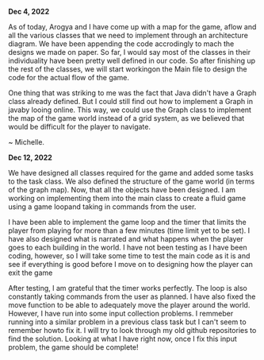 **Dec 4, 2022**
<p>As of today, Arogya and I have come up with a map for the game, aflow and all the various classes that we need to implement through an architecture diagram. We have been appending the code accrodingly to mach the designs we made on paper. So far, I would say most of the classes in their individuality have been pretty well defined in our code. So after finishing up the rest of the classes, we will start workingon the Main file to design the code for the actual flow of the game.</p>
<p> One thing that was striking to me was the fact that Java didn't have a Graph class already defined. But I could still find out how to implement a Graph in javaby looing online. This way, we could use the Graph class to implement the map of the game world instead of a grid system, as we believed that would be difficult for the player to navigate. </p>
<p>~ Michelle.</p> 

**Dec 12, 2022**
<p>We have designed all classes required for the game and added some tasks to the task class. We also defined the structure of the game world (in terms  of the graph map). Now, that all the objects have been designed. I am working on implementing them into the main class to create a fluid game using a game loopand taking in commands from the user. </p>
<p>I have been able to implement the game loop and the timer that limits the player from playing for more than a few minutes (time limit yet to be set). I have also designed what is narrated and what happens when the player goes to each building in the world. I have not been testing as I have been coding, however, so I will take some time to test the main code as it is and see if everything is good before I move on to designing how the player can exit the game</p>
<p>After testing, I am grateful that the timer works perfectly. The loop is also constantly taking commands from the user as planned. I have also fixed the move function to be able to adequately move the player around the world. However, I have run into some input collection problems. I remmeber running into a similar problem in a previous class task but I can't seem to remember howto fix it. I will try to look through my old github repositories to find the solution. Looking at what I have right now, once I fix this input problem, the game should be complete!</p>